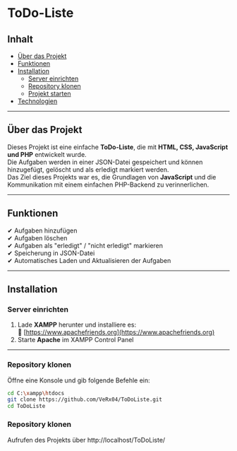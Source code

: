 # ToDo-Liste

## Inhalt
- [Über das Projekt](#über-das-projekt)  
- [Funktionen](#funktionen)  
- [Installation](#installation)  
  - [Server einrichten](#server-einrichten)  
  - [Repository klonen](#repository-klonen)  
  - [Projekt starten](#projekt-starten)  
- [Technologien](#technologien)  

---

## Über das Projekt
Dieses Projekt ist eine einfache **ToDo-Liste**, die mit **HTML, CSS, JavaScript und PHP** entwickelt wurde.  
Die Aufgaben werden in einer JSON-Datei gespeichert und können hinzugefügt, gelöscht und als erledigt markiert werden.  
Das Ziel dieses Projekts war es, die Grundlagen von **JavaScript** und die Kommunikation mit einem einfachen PHP-Backend zu verinnerlichen.

---

## Funktionen
✔ Aufgaben hinzufügen  
✔ Aufgaben löschen  
✔ Aufgaben als "erledigt" / "nicht erledigt" markieren  
✔ Speicherung in JSON-Datei  
✔ Automatisches Laden und Aktualisieren der Aufgaben  

---

## Installation

### **Server einrichten**
1. Lade **XAMPP** herunter und installiere es:  
   🔗 [https://www.apachefriends.org](https://www.apachefriends.org)  
2. Starte **Apache** im XAMPP Control Panel  

---

### **Repository klonen**
Öffne eine Konsole und gib folgende Befehle ein:  
```bash
cd C:\xampp\htdocs
git clone https://github.com/VeRx04/ToDoListe.git
cd ToDoListe
```

### **Repository klonen**
Aufrufen des Projekts über http://localhost/ToDoListe/
